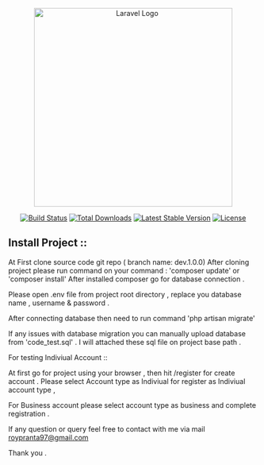 <p align="center"><a href="https://laravel.com" target="_blank"><img src="https://raw.githubusercontent.com/laravel/art/master/logo-lockup/5%20SVG/2%20CMYK/1%20Full%20Color/laravel-logolockup-cmyk-red.svg" width="400" alt="Laravel Logo"></a></p>

<p align="center">
<a href="https://github.com/laravel/framework/actions"><img src="https://github.com/laravel/framework/workflows/tests/badge.svg" alt="Build Status"></a>
<a href="https://packagist.org/packages/laravel/framework"><img src="https://img.shields.io/packagist/dt/laravel/framework" alt="Total Downloads"></a>
<a href="https://packagist.org/packages/laravel/framework"><img src="https://img.shields.io/packagist/v/laravel/framework" alt="Latest Stable Version"></a>
<a href="https://packagist.org/packages/laravel/framework"><img src="https://img.shields.io/packagist/l/laravel/framework" alt="License"></a>
</p>

## Install Project ::

At First clone source code git repo ( branch name: dev.1.0.0)
After cloning project please run command on your command : 'composer update' or 'composer install' 
After installed composer go for database connection . 

Please open .env file from project root directory , replace you database name , username & password .


After connecting database then need to run command 'php artisan migrate'

If any issues with database migration you can manually upload database from 'code_test.sql' . I will attached these sql file on project base path . 

For testing Indiviual Account :: 

At first go for project using your browser , then hit /register for create account . 
 Please select Account type as  Indiviual for register as Indiviual account type ,


 For Business account please select account type as business and complete registration . 


If any question or query feel free to contact with me via mail roypranta97@gmail.com 


 Thank you . 

